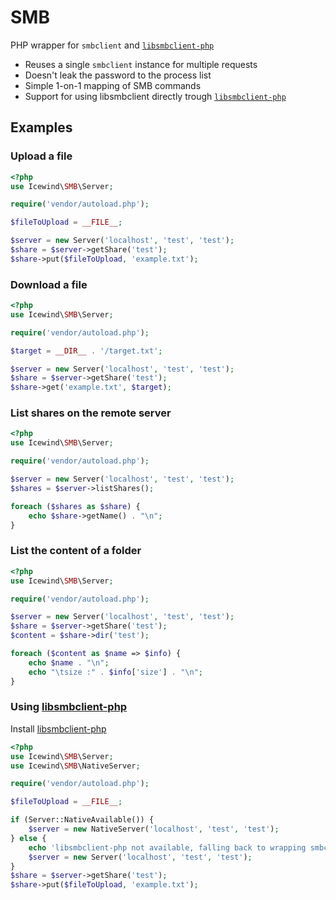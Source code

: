 SMB
===

PHP wrapper for `smbclient` and [`libsmbclient-php`](https://github.com/eduardok/libsmbclient-php)

- Reuses a single `smbclient` instance for multiple requests
- Doesn't leak the password to the process list
- Simple 1-on-1 mapping of SMB commands
- Support for using libsmbclient directly trough [`libsmbclient-php`](https://github.com/eduardok/libsmbclient-php)

Examples
----

### Upload a file ###

```php
<?php
use Icewind\SMB\Server;

require('vendor/autoload.php');

$fileToUpload = __FILE__;

$server = new Server('localhost', 'test', 'test');
$share = $server->getShare('test');
$share->put($fileToUpload, 'example.txt');
```

### Download a file ###

```php
<?php
use Icewind\SMB\Server;

require('vendor/autoload.php');

$target = __DIR__ . '/target.txt';

$server = new Server('localhost', 'test', 'test');
$share = $server->getShare('test');
$share->get('example.txt', $target);
```

### List shares on the remote server ###

```php
<?php
use Icewind\SMB\Server;

require('vendor/autoload.php');

$server = new Server('localhost', 'test', 'test');
$shares = $server->listShares();

foreach ($shares as $share) {
	echo $share->getName() . "\n";
}
```

### List the content of a folder ###

```php
<?php
use Icewind\SMB\Server;

require('vendor/autoload.php');

$server = new Server('localhost', 'test', 'test');
$share = $server->getShare('test');
$content = $share->dir('test');

foreach ($content as $name => $info) {
	echo $name . "\n";
	echo "\tsize :" . $info['size'] . "\n";
}
```

### Using [libsmbclient-php](https://github.com/eduardok/libsmbclient-php) ###

Install [libsmbclient-php](https://github.com/eduardok/libsmbclient-php)

```php
<?php
use Icewind\SMB\Server;
use Icewind\SMB\NativeServer;

require('vendor/autoload.php');

$fileToUpload = __FILE__;

if (Server::NativeAvailable()) {
    $server = new NativeServer('localhost', 'test', 'test');
} else {
    echo 'libsmbclient-php not available, falling back to wrapping smbclient';
    $server = new Server('localhost', 'test', 'test');
}
$share = $server->getShare('test');
$share->put($fileToUpload, 'example.txt');
```
